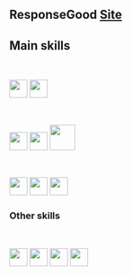 <h2>ResponseGood <a href="https://responsegood.github.io/Site/">Site</a></h2>
<h2>Main skills</h2>
<br />
<p position='center'>
  <img src='https://cdn.icon-icons.com/icons2/112/PNG/512/python_18894.png' height='32px' weight='32px'/> <!--python-->
  <img src='https://2.bp.blogspot.com/-akUMQE_QrbQ/WlRknLVGMzI/AAAAAAAABK8/17IzwwW3nMEAedZP5TiP0FquLnhhIPZdgCLcBGAs/s1600/dj.png' height='32px' weight='32px'/>
  <!--django-->
</p>
<br />
<p position='center'>
  <img src='https://image.flaticon.com/icons/png/128/29/29594.png' height='32px' weight='32px'/> <!--sql-->
  <img src='https://cdn.icon-icons.com/icons2/2415/PNG/512/mongodb_original_wordmark_logo_icon_146425.png' height='32px' weight='32px'/> <!--mongoDB-->
  <img src='https://cdn.icon-icons.com/icons2/2415/PNG/512/mysql_original_wordmark_logo_icon_146417.png' height='45px' weight='45px'/> <!--MySQL-->
</p>
<br />
<p position='center'>
  <img src='https://cdn.icon-icons.com/icons2/2107/PNG/512/file_type_css_icon_130661.png' height='32px' weight='32px'/> <!--css-->
  <img src='https://cdn.icon-icons.com/icons2/2107/PNG/512/file_type_html_icon_130541.png' height='32px' weight='32px'/> <!--html-->
  <img src='https://cdn.icon-icons.com/icons2/2415/PNG/512/javascript_original_logo_icon_146455.png' height='32px' weight='32px'/> <!--js-->
</p>
<h3>Other skills</h3>
<br />
<p position='center'>
  <img src='https://image.flaticon.com/icons/png/512/226/226772.png' height='32px' weight='32px'/> <!--linux-->
  <img src='https://cdn.icon-icons.com/icons2/2415/PNG/512/git_plain_logo_icon_146507.png' height='32px' weight='32px'/> <!--git-->
  <img src='https://cdn.icon-icons.com/icons2/2699/PNG/512/gitlab_logo_icon_169112.png' height='32px' weight='32px'/> <!--gitlab-->
  <img src='https://cdn.icon-icons.com/icons2/2108/PNG/512/bitbucket_icon_130979.png' height='32px' weight='32px'/> <!--bitbucket-->
</p>
